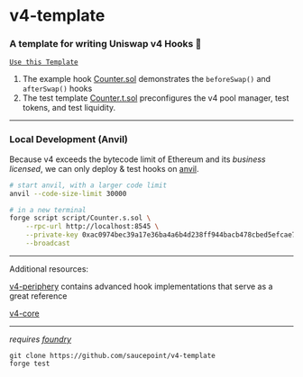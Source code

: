 # v4-template
### **A template for writing Uniswap v4 Hooks 🦄**

[`Use this Template`](https://github.com/saucepoint/v4-template/generate)

1. The example hook [Counter.sol](src/Counter.sol) demonstrates the `beforeSwap()` and `afterSwap()` hooks
2. The test template [Counter.t.sol](test/Counter.t.sol) preconfigures the v4 pool manager, test tokens, and test liquidity.

---

### Local Development (Anvil)

Because v4 exceeds the bytecode limit of Ethereum and its *business licensed*, we can only deploy & test hooks on [anvil](https://book.getfoundry.sh/anvil/).

```bash
# start anvil, with a larger code limit
anvil --code-size-limit 30000

# in a new terminal
forge script script/Counter.s.sol \
    --rpc-url http://localhost:8545 \
    --private-key 0xac0974bec39a17e36ba4a6b4d238ff944bacb478cbed5efcae784d7bf4f2ff80 \
    --broadcast
```

---

Additional resources:

[v4-periphery](https://github.com/uniswap/v4-periphery) contains advanced hook implementations that serve as a great reference

[v4-core](https://github.com/uniswap/v4-core)

---

*requires [foundry](https://book.getfoundry.sh)*

```
git clone https://github.com/saucepoint/v4-template
forge test
```
